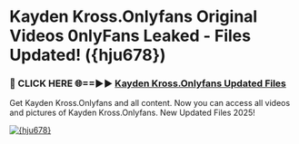 # Kayden Kross.Onlyfans Original Videos 0nlyFans Leaked - Files Updated! ({hju678})

<h3>🔴 CLICK HERE 🌐==►► <a href="https://tinyurl.com/ms9xzufz" rel="nofollow">Kayden Kross.Onlyfans Updated Files</a></h3>

Get Kayden Kross.Onlyfans and all content. Now you can access all videos and pictures of Kayden Kross.Onlyfans. New Updated Files 2025!

[![{hju678}](https://i.imgur.com/PQ7UWWw.gif)](https://tinyurl.com/ms9xzufz)
